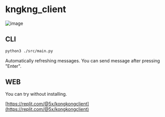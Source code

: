 # kngkng_client
![image](https://user-images.githubusercontent.com/72281205/122591731-0b538380-d06c-11eb-89dd-18eddeea175a.png)
## CLI
```sh
python3 ./src/main.py
```

Automatically refreshing messages.
You can send message after pressing "Enter".

## WEB

You can try without installing.

[https://replit.com/@5x/kongkongclient](https://replit.com/@5x/kongkongclient)

